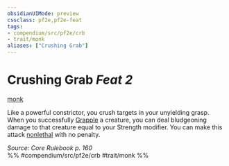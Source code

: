 ```yaml
---
obsidianUIMode: preview
cssclass: pf2e,pf2e-feat
tags:
- compendium/src/pf2e/crb
- trait/monk
aliases: ["Crushing Grab"]
---
```

# Crushing Grab  *Feat 2*  
[monk](../../rules/traits/monk.md)  


Like a powerful constrictor, you crush targets in your unyielding grasp. When you successfully [Grapple](../../rules/actions/grapple.md) a creature, you can deal bludgeoning damage to that creature equal to your Strength modifier. You can make this attack [nonlethal](../../rules/traits/nonlethal.md) with no penalty.

*Source: Core Rulebook p. 160*  
%% #compendium/src/pf2e/crb #trait/monk %%